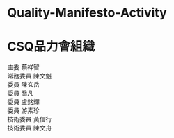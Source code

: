 # Quality-Manifesto-Activity
# CSQ品力會組織
主委 蔡祥智  
常務委員 陳文魁  
委員 陳玄岳  
委員 喬凡  
委員 盧銘輝  
委員 游素珍  
技術委員 黃信行  
技術委員 陳文舟  
